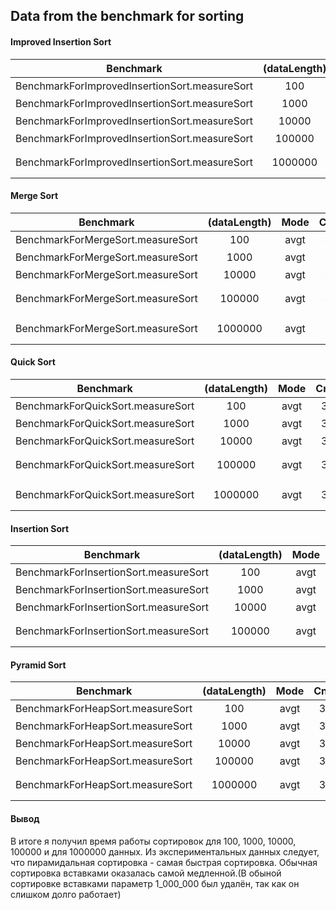 ## Data from the benchmark for sorting
#### Improved Insertion Sort
| Benchmark                                      | (dataLength)  |  Mode   |  Cnt   |  Score  |  Error  | Units  |
|------------------------------------------------|:-------------:|:-------:|:------:|:-------:|:-------:|:------:|
| BenchmarkForImprovedInsertionSort.measureSort  | 100 |  avgt   |   3    | 0,005 � |  0,001  | ms/op  |
| BenchmarkForImprovedInsertionSort.measureSort  |   1000    |  avgt   |   3    | 0,082 � |  0,004  | ms/op  |
| BenchmarkForImprovedInsertionSort.measureSort  |   10000    |  avgt   |   3    | 2,481 � |  0,587  | ms/op  |
| BenchmarkForImprovedInsertionSort.measureSort  | 100000 |  avgt   |   3    | 180,682 � |  4,284  | ms/op  |
| BenchmarkForImprovedInsertionSort.measureSort  |   1000000    |  avgt   |   3    | 18715,576 � |  2458,529  | ms/op  |
#### Merge Sort
| Benchmark                                      | (dataLength)  |  Mode   |  Cnt   |  Score  |  Error  | Units  |
|------------------------------------------------|:-------------:|:-------:|:------:|:-------:|:-------:|:------:|
| BenchmarkForMergeSort.measureSort  | 100 |  avgt   |   3    | 0,008 � |  0,001  | ms/op  |
| BenchmarkForMergeSort.measureSort  |   1000    |  avgt   |   3    | 0,105 � |  0,002  | ms/op  |
| BenchmarkForMergeSort.measureSort  |   10000    |  avgt   |   3    | 1,313 � |  0,027  | ms/op  |
| BenchmarkForMergeSort.measureSort  | 100000 |  avgt   |   3    | 16,814 � |  1,143  | ms/op  |
| BenchmarkForMergeSort.measureSort  |   1000000    |  avgt   |   3    | 275,640 � |  93,651  | ms/op  |
#### Quick Sort
| Benchmark                                      | (dataLength)  |  Mode   |  Cnt   |  Score  |  Error  | Units  |
|------------------------------------------------|:-------------:|:-------:|:------:|:-------:|:-------:|:------:|
| BenchmarkForQuickSort.measureSort  | 100 |  avgt   |   3    | 0,004 � |  0,001  | ms/op  |
| BenchmarkForQuickSort.measureSort  |   1000    |  avgt   |   3    | 0,059 � |  0,001  | ms/op  |
| BenchmarkForQuickSort.measureSort  |   10000    |  avgt   |   3    | 0,826 � |  0,020  | ms/op  |
| BenchmarkForQuickSort.measureSort  | 100000 |  avgt   |   3    | 11,447 � |  0,266  | ms/op  |
| BenchmarkForQuickSort.measureSort  |   1000000    |  avgt   |   3    | 209,426 � |  55,537  | ms/op  |
#### Insertion Sort
| Benchmark                             | (dataLength)  |  Mode   |  Cnt   |  Score   | Error | Units  |
|---------------------------------------|:-------------:|:-------:|:------:|:--------:|:-----:|:------:|
| BenchmarkForInsertionSort.measureSort | 100 |  avgt   |   3    | 0,004 �  | 0,001 | ms/op  |
| BenchmarkForInsertionSort.measureSort |   1000    |  avgt   |   3    | 0,565 �  | 2,362 | ms/op  |
| BenchmarkForInsertionSort.measureSort                                     |   10000    |  avgt   |   3    | 67,079 �  | 4,446 | ms/op  |
| BenchmarkForInsertionSort.measureSort     | 100000 |  avgt   |   3    | 11819,358 � | 28764,992 | ms/op  |
#### Pyramid Sort
| Benchmark                                      | (dataLength)  |  Mode   |  Cnt   |   Score   |  Error  | Units  |
|------------------------------------------------|:-------------:|:-------:|:------:|:---------:|:-------:|:------:|
| BenchmarkForHeapSort.measureSort  | 100 |  avgt   |   3    |  0,002 �  |  0,001  | ms/op  |
| BenchmarkForHeapSort.measureSort  |   1000    |  avgt   |   3    |  0,049 �  |  0,003  | ms/op  |
| BenchmarkForHeapSort.measureSort  |   10000    |  avgt   |   3    |  0,703 �  |  0,097  | ms/op  |
| BenchmarkForHeapSort.measureSort  | 100000 |  avgt   |   3    | 8,139 �  |  8,177  | ms/op  |
| BenchmarkForHeapSort.measureSort  |   1000000    |  avgt   |   3    | 184,372 � |  826,995  | ms/op  |

#### Вывод
В итоге я получил время работы сортировок для 100, 1000, 10000, 100000 и для 1000000 данных. Из экспериментальных данных следует, что пирамидальная сортировка - самая быстрая сортировка. Обычная сортировка вставками оказалась самой медленной.(В обыной сортировке вставками параметр 1_000_000 был удалён, так как он слишком долго работает)